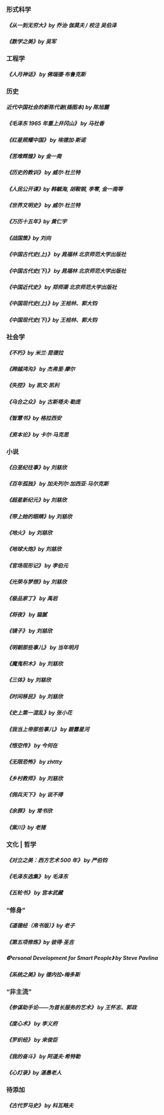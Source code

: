 <!-- @format -->

### 形式科学

##### 《从一到无穷大》by 乔治·伽莫夫 / 校注 吴伯泽

##### 《数学之美》by 吴军

### 工程学

##### 《人月神话》 by 佛瑞德·布鲁克斯

### 历史

##### 近代中国社会的新陈代谢(插图本) by 陈旭麓

##### 《毛泽东 1965 年重上井冈山》 by 马社香

##### 《红星照耀中国》 by 埃德加·斯诺

##### 《苦难辉煌》by 金一南

##### 《历史的教训》 by 威尔·杜兰特

##### 《人民公开课》by 韩毓海, 胡鞍钢, 李零, 金一南等

##### 《世界文明史》 by 威尔·杜兰特

##### 《万历十五年》by 黄仁宇

##### 《战国策》by 刘向

##### 《中国古代史(上)》 by 晁福林 北京师范大学出版社

##### 《中国古代史(下)》 by 晁福林 北京师范大学出版社

##### 《中国近代史》 by 郑师渠 北京师范大学出版社

##### 《中国现代史(上)》by 王桧林、郭大钧

##### 《中国现代史(下)》by 王桧林、郭大钧

### 社会学

##### 《不朽》by 米兰·昆德拉

##### 《跨越鸿沟》 by 杰弗里·摩尔

##### 《失控》 by 凯文·凯利

##### 《乌合之众》 by 古斯塔夫·勒庞

##### 《智慧书》by 格拉西安

##### 《资本论》by 卡尔·马克思

### 小说

##### 《白垩纪往事》by 刘慈欣

##### 《百年孤独》 by 加夫列尔·加西亚·马尔克斯

##### 《超星新纪元》by 刘慈欣

##### 《带上她的眼睛》by 刘慈欣

##### 《地火》 by 刘慈欣

##### 《地球大炮》by 刘慈欣

##### 《官场现形记》 by 李伯元

##### 《光荣与梦想》by 刘慈欣

##### 《极品家丁》 by 禹岩

##### 《将夜》 by 猫腻

##### 《镜子》 by 刘慈欣

##### 《明朝那些事儿》 by 当年明月

##### 《魔鬼积木》 by 刘慈欣

##### 《三体》by 刘慈欣

##### 《时间移民》 by 刘慈欣

##### 《史上第一混乱》by 张小花

##### 《我当上帝那些事儿》 by 碧露星河

##### 《悟空传》 by 今何在

##### 《无限恐怖》 by zhttty

##### 《乡村教师》 by 刘慈欣

##### 《佣兵天下》 by 说不得

##### 《余罪》 by 常书欣

##### 《紫川》by 老猪

### 文化 | 哲学

##### 《对立之美：西方艺术 500 年》 by 严伯钧

##### 《毛泽东选集》 by 毛泽东

##### 《五轮书》 by 宫本武藏

### “修身”

##### 《道德经（帛书版）》by 老子

##### 《第五项修炼》by 彼得·圣吉

##### 《Personal Development for Smart People》 by Steve Pavlina

##### 《系统之美》by 德内拉•梅多斯

### “非主流”

##### 《参谋助手论——为首长服务的艺术》 by 王怀志、郭政

##### 《度心术》 by 李义府

##### 《罗织经》 by 来俊臣

##### 《我的奋斗》 by 阿道夫·希特勒

##### 《心灯录》by 湛愚老人

### 待添加

##### 《古代罗马史》 by 科瓦略夫
